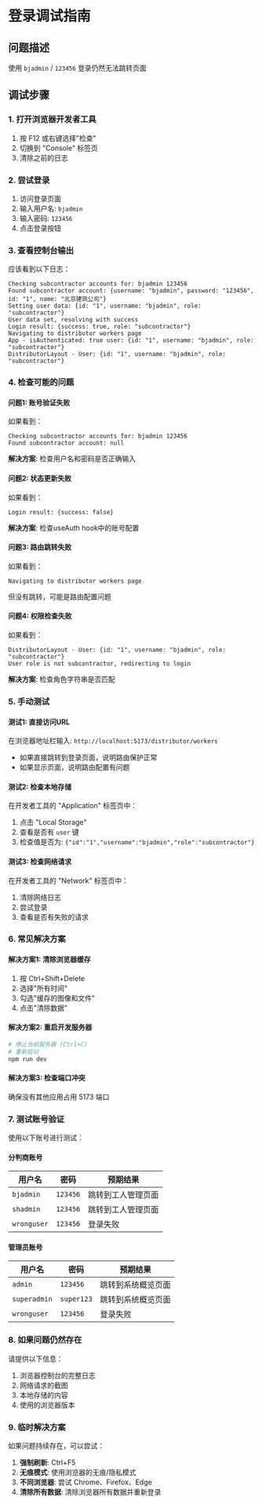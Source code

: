 # 登录调试指南

## 问题描述
使用 `bjadmin` / `123456` 登录仍然无法跳转页面

## 调试步骤

### 1. 打开浏览器开发者工具
1. 按 F12 或右键选择"检查"
2. 切换到 "Console" 标签页
3. 清除之前的日志

### 2. 尝试登录
1. 访问登录页面
2. 输入用户名: `bjadmin`
3. 输入密码: `123456`
4. 点击登录按钮

### 3. 查看控制台输出
应该看到以下日志：

```
Checking subcontractor accounts for: bjadmin 123456
Found subcontractor account: {username: "bjadmin", password: "123456", id: "1", name: "北京建筑公司"}
Setting user data: {id: "1", username: "bjadmin", role: "subcontractor"}
User data set, resolving with success
Login result: {success: true, role: "subcontractor"}
Navigating to distributor workers page
App - isAuthenticated: true user: {id: "1", username: "bjadmin", role: "subcontractor"}
DistributorLayout - User: {id: "1", username: "bjadmin", role: "subcontractor"}
```

### 4. 检查可能的问题

#### 问题1: 账号验证失败
如果看到：
```
Checking subcontractor accounts for: bjadmin 123456
Found subcontractor account: null
```
**解决方案**: 检查用户名和密码是否正确输入

#### 问题2: 状态更新失败
如果看到：
```
Login result: {success: false}
```
**解决方案**: 检查useAuth hook中的账号配置

#### 问题3: 路由跳转失败
如果看到：
```
Navigating to distributor workers page
```
但没有跳转，可能是路由配置问题

#### 问题4: 权限检查失败
如果看到：
```
DistributorLayout - User: {id: "1", username: "bjadmin", role: "subcontractor"}
User role is not subcontractor, redirecting to login
```
**解决方案**: 检查角色字符串是否匹配

### 5. 手动测试

#### 测试1: 直接访问URL
在浏览器地址栏输入: `http://localhost:5173/distributor/workers`
- 如果直接跳转到登录页面，说明路由保护正常
- 如果显示页面，说明路由配置有问题

#### 测试2: 检查本地存储
在开发者工具的 "Application" 标签页中：
1. 点击 "Local Storage"
2. 查看是否有 `user` 键
3. 检查值是否为: `{"id":"1","username":"bjadmin","role":"subcontractor"}`

#### 测试3: 检查网络请求
在开发者工具的 "Network" 标签页中：
1. 清除网络日志
2. 尝试登录
3. 查看是否有失败的请求

### 6. 常见解决方案

#### 解决方案1: 清除浏览器缓存
1. 按 Ctrl+Shift+Delete
2. 选择"所有时间"
3. 勾选"缓存的图像和文件"
4. 点击"清除数据"

#### 解决方案2: 重启开发服务器
```bash
# 停止当前服务器 (Ctrl+C)
# 重新启动
npm run dev
```

#### 解决方案3: 检查端口冲突
确保没有其他应用占用 5173 端口

### 7. 测试账号验证

使用以下账号进行测试：

#### 分判商账号
| 用户名 | 密码 | 预期结果 |
|--------|------|----------|
| `bjadmin` | `123456` | 跳转到工人管理页面 |
| `shadmin` | `123456` | 跳转到工人管理页面 |
| `wronguser` | `123456` | 登录失败 |

#### 管理员账号
| 用户名 | 密码 | 预期结果 |
|--------|------|----------|
| `admin` | `123456` | 跳转到系统概览页面 |
| `superadmin` | `super123` | 跳转到系统概览页面 |
| `wronguser` | `123456` | 登录失败 |

### 8. 如果问题仍然存在

请提供以下信息：
1. 浏览器控制台的完整日志
2. 网络请求的截图
3. 本地存储的内容
4. 使用的浏览器版本

### 9. 临时解决方案

如果问题持续存在，可以尝试：

1. **强制刷新**: Ctrl+F5
2. **无痕模式**: 使用浏览器的无痕/隐私模式
3. **不同浏览器**: 尝试 Chrome、Firefox、Edge
4. **清除所有数据**: 清除浏览器所有数据并重新登录

